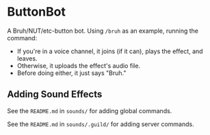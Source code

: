 # ButtonBot

A Bruh/NUT/etc-button bot. Using ``/bruh`` as an example, running the command:

- If you're in a voice channel, it joins (if it can), plays the effect, and leaves.
- Otherwise, it uploads the effect's audio file.
- Before doing either, it just says "Bruh."

## Adding Sound Effects

See the ``README.md`` in ``sounds/`` for adding global commands.

See the ``README.md`` in ``sounds/.guild/`` for adding server commands.
